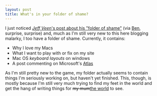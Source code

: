 ```yaml
---
layout: post
title: What's in your folder of shame?
---
```

I just noticed [<cite>Jeff Veen</cite>'s post about his "folder of
shame"][jeff folder of shame] (via [Ben][ben folder of shame], surprise,
surprise) and, much as I'm still very new to this here blogging malarky,
I too have a folder of shame. Currently, it contains:

* Why I love my Macs
* What I want to play with or fix on my site
* Mac OS *keyboard layouts* on windows
* A post commenting on Microsoft's [Atlas][]

As I'm still pretty new to the game, my folder actually seems to contain
things I'm seriously working on, but haven't yet finished. This, though,
is mostly because I'm still very much trying to find my feet in the
world and get the hang of writing things for <del>my mum</del><ins>the
world</ins> to see.

[ben folder of shame]: http://ben-ward.co.uk/journal/whats-in-your-folder-of-shame/
[jeff folder of shame]: http://www.veen.com/jeff/archives/000811.html
[Atlas]: http://atlas.asp.net/
